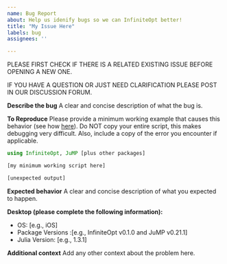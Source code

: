 ```yaml
---
name: Bug Report
about: Help us idenify bugs so we can InfiniteOpt better!
title: "My Issue Here"
labels: bug
assignees: ''

---
```


PLEASE FIRST CHECK IF THERE IS A RELATED EXISTING ISSUE BEFORE OPENING A NEW ONE.

IF YOU HAVE A QUESTION OR JUST NEED CLARIFICATION PLEASE POST IN OUR DISCUSSION FORUM.

**Describe the bug**
A clear and concise description of what the bug is. 

**To Reproduce**
Please provide a minimum working example that causes this behavior (see how [here](https://discourse.julialang.org/t/psa-make-it-easier-to-help-you/14757)). Do NOT copy your entire script, this makes debugging very difficult. Also, include a copy of the error you encounter if applicable. 
```julia
using InfiniteOpt, JuMP [plus other packages]

[my minimum working script here]
```
```julia 
[unexpected output]
```

**Expected behavior**
A clear and concise description of what you expected to happen.

**Desktop (please complete the following information):**
 - OS: [e.g., iOS]
 - Package Versions :[e.g., InfiniteOpt v0.1.0 and JuMP v0.21.1]
 - Julia Version: [e.g., 1.3.1]

**Additional context**
Add any other context about the problem here.
